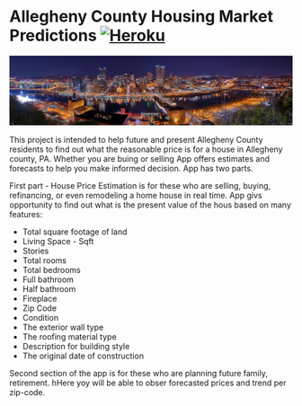 # Allegheny County Housing Market Predictions [![Heroku](https://heroku-badge.herokuapp.com/?app=heroku-badge&style=flat)](https://allegheny-county-housing.herokuapp.com/)

![Pittsburgh_skyline_panorama_at_night](https://github.com/Datuashvili/Allegheny-County-Housing-Market/blob/main/Pittsburgh_skyline_panorama_at_night.jpg)

This project is intended to help future and present Allegheny County residents to find out what the reasonable price is for a house in Allegheny county, PA. 
Whether you are buing or  selling App offers estimates and forecasts to help you make informed decision.
App has two parts.

First part - House Price Estimation is for these who are selling, buying, refinancing, or even remodeling a home house in real time. 
App givs opportunity to find out what is the present value of the hous based on many features:
* Total square footage of land
* Living Space - Sqft
* Stories
* Total rooms
* Total bedrooms
* Full bathroom
* Half bathroom
* Fireplace
* Zip Code 
* Condition
* The exterior wall type
* The roofing material type
* Description for building style
* The original date of construction


Second section of the app is for these who are planning future family, retirement. hHere yoy will be able to obser forecasted prices and trend per zip-code.

